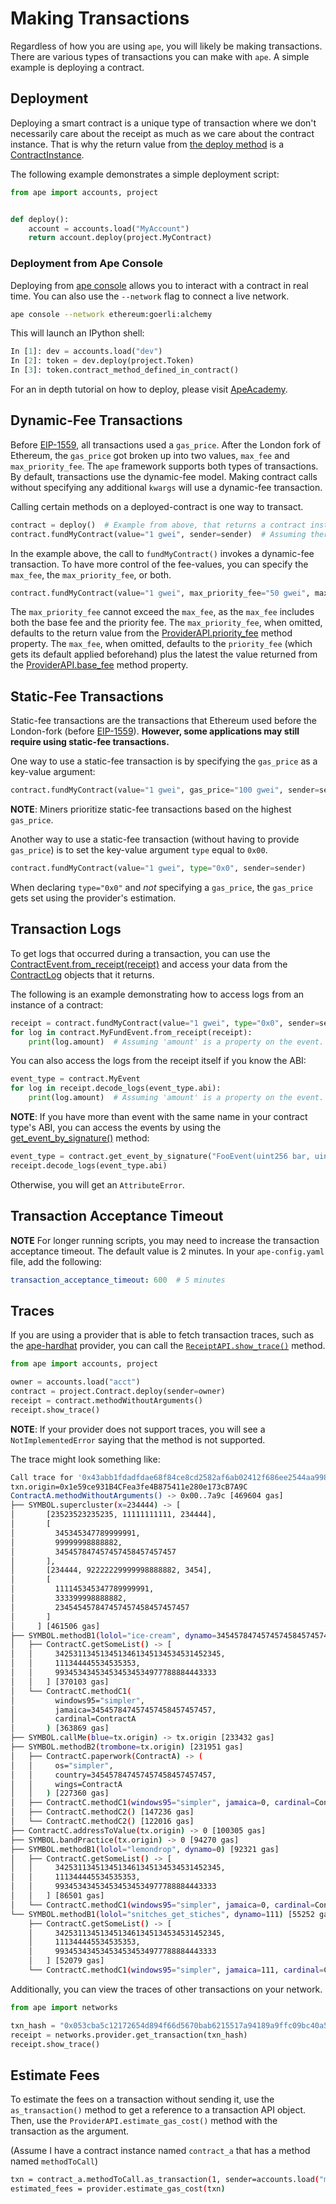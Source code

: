 # Making Transactions

Regardless of how you are using `ape`, you will likely be making transactions.
There are various types of transactions you can make with `ape`. A simple example is deploying a contract.

## Deployment

Deploying a smart contract is a unique type of transaction where we don't necessarily care about the receipt as much
as we care about the contract instance. That is why the return value from
[the deploy method](../methoddocs/api.html?highlight=accountapi#ape.api.accounts.AccountAPI.deploy) is a
[ContractInstance](../methoddocs/contracts.html?highlight=contractinstance#ape.contracts.base.ContractInstance).

The following example demonstrates a simple deployment script:

```python
from ape import accounts, project


def deploy():
    account = accounts.load("MyAccount")
    return account.deploy(project.MyContract)
```

### Deployment from Ape Console

Deploying from [ape console](./console.html) allows you to interact with a contract in real time. You can also use the `--network` flag to connect a live network. 

```bash
ape console --network ethereum:goerli:alchemy
```

This will launch an IPython shell:

```python
In [1]: dev = accounts.load("dev")
In [2]: token = dev.deploy(project.Token) 
In [3]: token.contract_method_defined_in_contract()
```

For an in depth tutorial on how to deploy, please visit [ApeAcademy](https://academy.apeworx.io/).

## Dynamic-Fee Transactions

Before [EIP-1559](https://eips.ethereum.org/EIPS/eip-1559), all transactions used a `gas_price`.
After the London fork of Ethereum, the `gas_price` got broken up into two values, `max_fee` and `max_priority_fee`.
The `ape` framework supports both types of transactions. By default, transactions use the dynamic-fee model.
Making contract calls without specifying any additional `kwargs` will use a dynamic-fee transaction.

Calling certain methods on a deployed-contract is one way to transact.

```python
contract = deploy()  # Example from above, that returns a contract instance.
contract.fundMyContract(value="1 gwei", sender=sender)  # Assuming there is a method named 'fundMyContract' on MyContract.
```

In the example above, the call to `fundMyContract()` invokes a dynamic-fee transaction.
To have more control of the fee-values, you can specify the `max_fee`, the `max_priority_fee`, or both.

```python
contract.fundMyContract(value="1 gwei", max_priority_fee="50 gwei", max_fee="100 gwei", sender=sender)
```

The `max_priority_fee` cannot exceed the `max_fee`, as the `max_fee` includes both the base fee and the priority fee.
The `max_priority_fee`, when omitted, defaults to the return value from the
[ProviderAPI.priority_fee](../methoddocs/api.html?highlight=accountapi#ape.api.providers.ProviderAPI.priority_fee)
method property.
The `max_fee`, when omitted, defaults to the `priority_fee` (which gets its default applied beforehand) plus the latest
the value returned from the
[ProviderAPI.base_fee](../methoddocs/api.html?highlight=accountapi#ape.api.providers.ProviderAPI.base_fee) method
property.

## Static-Fee Transactions

Static-fee transactions are the transactions that Ethereum used before the London-fork
(before [EIP-1559](https://eips.ethereum.org/EIPS/eip-1559)).
**However, some applications may still require using static-fee transactions.**

One way to use a static-fee transaction is by specifying the `gas_price` as a key-value argument:

```python
contract.fundMyContract(value="1 gwei", gas_price="100 gwei", sender=sender)
```

**NOTE**: Miners prioritize static-fee transactions based on the highest `gas_price`.

Another way to use a static-fee transaction (without having to provide `gas_price`) is to set the key-value
argument `type` equal to `0x00`.

```python
contract.fundMyContract(value="1 gwei", type="0x0", sender=sender)
```

When declaring `type="0x0"` and _not_ specifying a `gas_price`, the `gas_price` gets set using the provider's estimation.

## Transaction Logs

To get logs that occurred during a transaction, you can use the [ContractEvent.from_receipt(receipt)](../methoddocs/contracts.html?highlight=contractevent#ape.contracts.base.ContractEvent.from_receipt) and access your data from the [ContractLog](../methoddocs/types.html#ape.types.ContractLog) objects that it returns.

The following is an example demonstrating how to access logs from an instance of a contract:

```python
receipt = contract.fundMyContract(value="1 gwei", type="0x0", sender=sender)
for log in contract.MyFundEvent.from_receipt(receipt):
    print(log.amount)  # Assuming 'amount' is a property on the event.
```

You can also access the logs from the receipt itself if you know the ABI:

```python
event_type = contract.MyEvent
for log in receipt.decode_logs(event_type.abi):
    print(log.amount)  # Assuming 'amount' is a property on the event.
```

**NOTE**: If you have more than event with the same name in your contract type's ABI, you can access the events by using the [get_event_by_signature()](../methoddocs/contracts.html?highlight=contractinstance#ape.contracts.base.ContractInstance.get_event_by_signature) method:

```python
event_type = contract.get_event_by_signature("FooEvent(uint256 bar, uint256 baz)")
receipt.decode_logs(event_type.abi)
```

Otherwise, you will get an `AttributeError`.

## Transaction Acceptance Timeout

**NOTE** For longer running scripts, you may need to increase the transaction acceptance timeout.
The default value is 2 minutes.
In your `ape-config.yaml` file, add the following:

```yaml
transaction_acceptance_timeout: 600  # 5 minutes
```

## Traces

If you are using a provider that is able to fetch transaction traces, such as the [ape-hardhat](https://github.com/ApeWorX/ape-hardhat) provider, you can call the [`ReceiptAPI.show_trace()`](../methoddocs/api.html?highlight=receiptapi#ape.api.transactions.ReceiptAPI.show_trace) method.

```python
from ape import accounts, project

owner = accounts.load("acct")
contract = project.Contract.deploy(sender=owner)
receipt = contract.methodWithoutArguments()
receipt.show_trace()
```

**NOTE**: If your provider does not support traces, you will see a `NotImplementedError` saying that the method is not supported.

The trace might look something like:

```bash
Call trace for '0x43abb1fdadfdae68f84ce8cd2582af6ab02412f686ee2544aa998db662a5ef50'
txn.origin=0x1e59ce931B4CFea3fe4B875411e280e173cB7A9C
ContractA.methodWithoutArguments() -> 0x00..7a9c [469604 gas]                                                                                                                                     
├── SYMBOL.supercluster(x=234444) -> [                                                                                                                                                            
│       [23523523235235, 11111111111, 234444],                                                                                                                                                    
│       [                                                                                                                                                                                         
│         345345347789999991,                                                                                                                                                                     
│         99999998888882,                                                                                                                                                                         
│         345457847457457458457457457                                                                                                                                                             
│       ],                                                                                                                                                                                        
│       [234444, 92222229999998888882, 3454],                                                                                                                                                     
│       [                                                                                                                                                                                         
│         111145345347789999991,                                                                                                                                                                  
│         333399998888882,                                                                                                                                                                        
│         234545457847457457458457457457                                                                                                                                                          
│       ]                                                                                                                                                                                         
│     ] [461506 gas]                                                                                                                                                                              
├── SYMBOL.methodB1(lolol="ice-cream", dynamo=345457847457457458457457457) [402067 gas]                                                                                                           
│   ├── ContractC.getSomeList() -> [                                                                                                                                                              
│   │     3425311345134513461345134534531452345,                                                                                                                                                  
│   │     111344445534535353,                                                                                                                                                                     
│   │     993453434534534534534977788884443333                                                                                                                                                    
│   │   ] [370103 gas]                                                                                                                                                                            
│   └── ContractC.methodC1(                                                                                                                                                                       
│         windows95="simpler",                                                                                                                                                                    
│         jamaica=345457847457457458457457457,                                                                                                                                                    
│         cardinal=ContractA                                                                                                                                                                      
│       ) [363869 gas]                                                                                                                                                                            
├── SYMBOL.callMe(blue=tx.origin) -> tx.origin [233432 gas]                                                                                                                                       
├── SYMBOL.methodB2(trombone=tx.origin) [231951 gas]                                                                                                                                              
│   ├── ContractC.paperwork(ContractA) -> (                                                                                                                                                       
│   │     os="simpler",                                                                                                                                                                           
│   │     country=345457847457457458457457457,                                                                                                                                                    
│   │     wings=ContractA                                                                                                                                                                         
│   │   ) [227360 gas]                                                                                                                                                                            
│   ├── ContractC.methodC1(windows95="simpler", jamaica=0, cardinal=ContractC) [222263 gas]                                                                                                       
│   ├── ContractC.methodC2() [147236 gas]                                                                                                                                                         
│   └── ContractC.methodC2() [122016 gas]                                                                                                                                                         
├── ContractC.addressToValue(tx.origin) -> 0 [100305 gas]                                                                                                                                         
├── SYMBOL.bandPractice(tx.origin) -> 0 [94270 gas]                                                                                                                                               
├── SYMBOL.methodB1(lolol="lemondrop", dynamo=0) [92321 gas]                                                                                                                                      
│   ├── ContractC.getSomeList() -> [                                                                                                                                                              
│   │     3425311345134513461345134534531452345,                                                                                                                                                  
│   │     111344445534535353,                                                                                                                                                                     
│   │     993453434534534534534977788884443333                                                                                                                                                    
│   │   ] [86501 gas]                                                                                                                                                                             
│   └── ContractC.methodC1(windows95="simpler", jamaica=0, cardinal=ContractA) [82729 gas]                                                                                                        
└── SYMBOL.methodB1(lolol="snitches_get_stiches", dynamo=111) [55252 gas]                                                                                                                         
    ├── ContractC.getSomeList() -> [                                                                                                                                                              
    │     3425311345134513461345134534531452345,                                                                                                                                                  
    │     111344445534535353,                                                                                                                                                                     
    │     993453434534534534534977788884443333                                                                                                                                                    
    │   ] [52079 gas]                                                                                                                                                                             
    └── ContractC.methodC1(windows95="simpler", jamaica=111, cardinal=ContractA) [48306 gas]                                                                                                      
```

Additionally, you can view the traces of other transactions on your network.

```python
from ape import networks

txn_hash = "0x053cba5c12172654d894f66d5670bab6215517a94189a9ffc09bc40a589ec04d"
receipt = networks.provider.get_transaction(txn_hash)
receipt.show_trace()
```

## Estimate Fees

To estimate the fees on a transaction without sending it, use the `as_transaction()` method to get a reference to a transaction API object.
Then, use the `ProviderAPI.estimate_gas_cost()` method with the transaction as the argument.

(Assume I have a contract instance named `contract_a` that has a method named `methodToCall`)

```bash
txn = contract_a.methodToCall.as_transaction(1, sender=accounts.load("me"))
estimated_fees = provider.estimate_gas_cost(txn)
```
